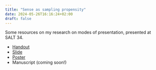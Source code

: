 ```yaml
---
title: "Sense as sampling propensity"
date: 2024-05-26T16:16:24+02:00
draft: false
---
```


Some resources on my research on modes of presentation, presented at SALT 34.

- [Handout](/documents/sense-as-sampling-propensity-salt-handout.pdf)
- [Slide](/documents/sense-as-sampling-propensity-salt-slide.pdf)
- [Poster](/documents/sense-as-sampling-propensity-salt-poster.pdf)
- Manuscript (coming soon!) 

